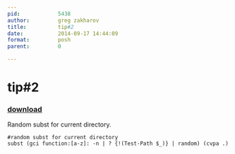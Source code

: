 ```yaml
---
pid:            5438
author:         greg zakharov
title:          tip#2
date:           2014-09-17 14:44:09
format:         posh
parent:         0

---
```


# tip#2

### [download](Scripts\5438.ps1)

Random subst for current directory.

```posh
#random subst for current directory
subst (gci function:[a-z]: -n | ? {!(Test-Path $_)} | random) (cvpa .)
```
